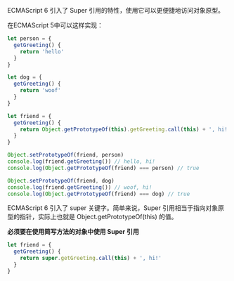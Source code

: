 
ECMAScript 6 引入了 Super 引用的特性，使用它可以更便捷地访问对象原型。

在ECMAScript 5中可以这样实现：

```js
let person = {
  getGreeting() {
    return 'hello'
  }
}

let dog = {
  getGreeting() {
    return 'woof'
  }
}

let friend = {
  getGreeting() {
    return Object.getPrototypeOf(this).getGreeting.call(this) + ', hi!'
  }
}
```

```js
Object.setPrototypeOf(friend, person)
console.log(friend.getGreeting()) // hello, hi!
console.log(Object.getPrototypeOf(friend) === person) // true
```

```js
Object.setPrototypeOf(friend, dog)
console.log(friend.getGreeting()) // woof, hi!
console.log(Object.getPrototypeOf(friend) === dog) // true
```

ECMAScript 6 引入了 super 关键字。简单来说，Super 引用相当于指向对象原型的指针，实际上也就是 Object.getPrototypeOf(this) 的值。

**必须要在使用简写方法的对象中使用 Super 引用**

```js
let friend = {
  getGreeting() {
    return super.getGreeting.call(this) + ', hi!'
  }
}
```

